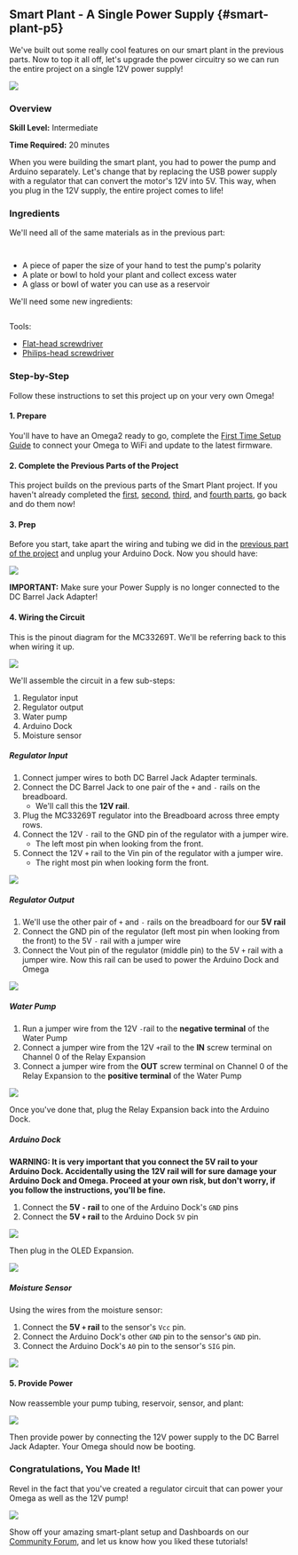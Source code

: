 ## Smart Plant - A Single Power Supply {#smart-plant-p5}

We've built out some really cool features on our smart plant in the previous parts. Now to top it all off, let's upgrade the power circuitry so we can run the entire project on a single 12V power supply!

<!-- // DONE: include a photo of the final result -->
![](./img/smart-plant-p5-completed.jpg)

### Overview

**Skill Level:** Intermediate

**Time Required:** 20 minutes

When you were building the smart plant, you had to power the pump and Arduino separately. Let's change that by replacing the USB power supply with a regulator that can convert the motor's 12V into 5V. This way, when you plug in the 12V supply, the entire project comes to life!

### Ingredients

We'll need all of the same materials as in the previous part:

```{r child = {"./smart-plant-ingredients-p1.md"}}
```
```{r child = {"./smart-plant-ingredients-p4.md"}}
```
* A piece of paper the size of your hand to test the pump's polarity
* A plate or bowl to hold your plant and collect excess water
* A glass or bowl of water you can use as a reservoir

We'll need some new ingredients:

```{r child = {"./smart-plant-ingredients-p5.md"}}
```

Tools:

* [Flat-head screwdriver](https://www.amazon.com/gp/product/B00B9HIBZE/ref=as_li_qf_sp_asin_il_tl?ie=UTF8&tag=onion0e-20&camp=1789&creative=9325&linkCode=as2&creativeASIN=B00B9HIBZE&linkId=2a8024f4a477526f112ba27c772e1d4c)
* [Philips-head screwdriver](https://www.amazon.com/gp/product/B00B9HIC08/ref=as_li_qf_sp_asin_il_tl?ie=UTF8&tag=onion0e-20&camp=1789&creative=9325&linkCode=as2&creativeASIN=B00B9HIC08&linkId=4460dbd61a530702a5283b7f1fc3e558)


### Step-by-Step

Follow these instructions to set this project up on your very own Omega!

#### 1. Prepare

You'll have to have an Omega2 ready to go, complete the [First Time Setup Guide](https://docs.onion.io/omega2-docs/first-time-setup.html) to connect your Omega to WiFi and update to the latest firmware.


#### 2. Complete the Previous Parts of the Project

This project builds on the previous parts of the Smart Plant project. If you haven't already completed the [first](#smart-plant-p1), [second](#smart-plant-p2), [third](#smart-plant-p3), and [fourth parts](#smart-plant-p4), go back and do them now!

#### 3. Prep

Before you start, take apart the wiring and tubing we did in the [previous part of the project](#smart-plant-p4) and unplug your Arduino Dock. Now you should have:

<!-- // DONE: a photo of ALL of the components on a desk: Arduino Dock w/ omega and moisture sensor plugged in, OLED Exp, Relay Exp, dc barrel jack adapter, voltage regulator, breadboard, water pump, bunch of jumper wires -->

![](./img/smart-plant-p5-ingredients.jpg)

**IMPORTANT:** Make sure your Power Supply is no longer connected to the DC Barrel Jack Adapter!

#### 4. Wiring the Circuit

<!-- // DONE: embellish the text of the steps -->

<!-- // DONE: add photos for logical places in the steps (note: the steps don't have to be in a list, can just be broken up with photos) -->

This is the pinout diagram for the MC33269T. We'll be referring back to this when wiring it up.

![](./img/smart-plant-p5-0-circuit-planning-1-regulator.png)

<!-- // DONE: find a good spot for the image above -->

We'll assemble the circuit in a few sub-steps:

1. Regulator input
1. Regulator output
1. Water pump
1. Arduino Dock
1. Moisture sensor

##### Regulator Input

1. Connect jumper wires to both DC Barrel Jack Adapter terminals.
1. Connect the DC Barrel Jack to one pair of the `+` and `-` rails on the breadboard.
    * We'll call this the **12V rail**.
1. Plug the MC33269T regulator into the Breadboard across three empty rows.
1. Connect the 12V `-` rail to the GND pin of the regulator with a jumper wire.
    * The left most pin when looking from the front.
1. Connect the 12V `+` rail to the Vin pin of the regulator with a jumper wire.
    * The right most pin when looking form the front.

![](./img/smart-plant-p5-wiring-01.jpg)

##### Regulator Output

1. We'll use the other pair of `+` and `-` rails on the breadboard for our **5V rail**
1. Connect the GND pin of the regulator (left most pin when looking from the front) to the 5V `-` rail with a jumper wire
1. Connect the Vout pin of the regulator (middle pin) to the 5V `+` rail with a jumper wire. Now this rail can be used to power the Arduino Dock and Omega

![](./img/smart-plant-p5-wiring-02.jpg)

##### Water Pump

1. Run a jumper wire from the 12V `-`rail to the **negative terminal** of the Water Pump
1. Connect a jumper wire from the 12V `+`rail to the **IN** screw terminal on Channel 0 of the Relay Expansion
1. Connect a jumper wire from the **OUT** screw terminal on Channel 0 of the Relay Expansion to the **positive terminal** of the Water Pump

![](./img/smart-plant-p5-wiring-03.jpg)

Once you've done that, plug the Relay Expansion back into the Arduino Dock.

##### Arduino Dock

**WARNING: It is very important that you connect the 5V rail to your Arduino Dock. Accidentally using the 12V rail will for sure damage your Arduino Dock and Omega. Proceed at your own risk, but don't worry, if you follow the instructions, you'll be fine.**

1. Connect the **5V `-` rail** to one of the Arduino Dock's `GND` pins
1. Connect the **5V `+` rail** to the Arduino Dock `5V` pin

![](./img/smart-plant-p5-wiring-04.jpg)

Then plug in the OLED Expansion.

![](./img/smart-plant-p5-wiring-05.jpg)

##### Moisture Sensor

Using the wires from the moisture sensor:

1. Connect the **5V `+` rail** to the sensor's `Vcc` pin.
1. Connect the Arduino Dock's other `GND` pin to the sensor's `GND` pin.
1. Connect the Arduino Dock's `A0` pin to the sensor's `SIG` pin.

<!-- // DONE: photo -->
![](./img/smart-plant-p5-wiring-06.jpg)

#### 5. Provide Power

Now reassemble your pump tubing, reservoir, sensor, and plant:

<!-- // DONE: photo -->
![](./img/smart-plant-p5-assembled.jpg)


Then provide power by connecting the 12V power supply to the DC Barrel Jack Adapter. Your Omega should now be booting.

### Congratulations, You Made It!

Revel in the fact that you've created a regulator circuit that can power your Omega as well as the 12V pump!

<!-- // DONE: photo, finally completed -->
![](./img/smart-plant-p5-completed.jpg)

Show off your amazing smart-plant setup and Dashboards on our [Community Forum](https://community.onion.io/category/1/projects), and let us know how you liked these tutorials!
